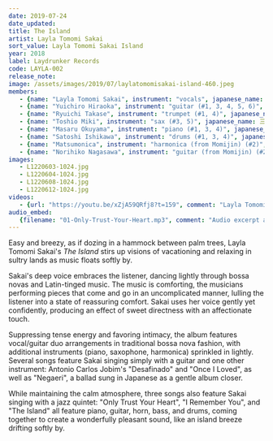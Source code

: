 ```yaml
---
date: 2019-07-24
date_updated: 
title: The Island
artist: Layla Tomomi Sakai
sort_value: Layla Tomomi Sakai Island
year: 2018
label: Laydrunker Records
code: LAYLA-002
release_note: 
image: /assets/images/2019/07/laylatomomisakai-island-460.jpeg
members:
   - {name: "Layla Tomomi Sakai", instrument: "vocals", japanese_name: "坂井レイラ知美", url: "https://www.sakailaylatomomi.com/"}
   - {name: "Yuichiro Hiraoka", instrument: "guitar (#1, 3, 4, 5, 6)", japanese_name: 平岡遊一郎, url: "http://tuhiraoka.fc2web.com/"}
   - {name: "Ryuichi Takase", instrument: "trumpet (#1, 4)", japanese_name: 高瀬龍一, url: ""}
   - {name: "Toshio Miki", instrument: "sax (#3, 5)", japanese_name: 三木俊雄, url: ""}
   - {name: "Masaru Okuyama", instrument: "piano (#1, 3, 4)", japanese_name: 奥山勝, url: ""}
   - {name: "Satoshi Ishikawa", instrument: "drums (#1, 3, 4)", japanese_name: 石川智, url: ""}
   - {name: "Matsumonica", instrument: "harmonica (from Momijin) (#2)", japanese_name: マツモニカ, url: ""}
   - {name: "Norihiko Nagasawa", instrument: "guitar (from Momijin) (#2)", japanese_name: 長澤紀仁, url: "https://jinjinviolao.seesaa.net/"}
images: 
   - L1220603-1024.jpg
   - L1220604-1024.jpg
   - L1220608-1024.jpg
   - L1220612-1024.jpg
videos: 
   - {url: "https://youtu.be/xZjA59QRfj8?t=159", comment: "Layla Tomomi Sakai performing live in 2017"}
audio_embed:
   {filename: "01-Only-Trust-Your-Heart.mp3", comment: "Audio excerpt at top of page from \"Only Trust Your Heart\", the first track on this album:"}
---
```


Easy and breezy, as if dozing in a hammock between palm trees, Layla Tomomi Sakai's *The Island* stirs up visions of vacationing and relaxing in sultry lands as music floats softly by.

Sakai's deep voice embraces the listener, dancing lightly through bossa novas and Latin-tinged music. The music is comforting, the musicians performing pieces that come and go in an uncomplicated manner, lulling the listener into a state of reassuring comfort. Sakai uses her voice gently yet confidently, producing an effect of sweet directness with an affectionate touch.

Suppressing tense energy and favoring intimacy, the album features vocal/guitar duo arrangements in traditional bossa nova fashion, with additional instruments (piano, saxophone, harmonica) sprinkled in lightly. Several songs feature Sakai singing simply with a guitar and one other instrument: Antonio Carlos Jobim's "Desafinado" and "Once I Loved", as well as "Negaeri", a ballad sung in Japanese as a gentle album closer.

While maintaining the calm atmosphere, three songs also feature Sakai singing with a jazz quintet: "Only Trust Your Heart", "I Remember You", and "The Island" all feature piano, guitar, horn, bass, and drums, coming together to create a wonderfully pleasant sound, like an island breeze drifting softly by.
